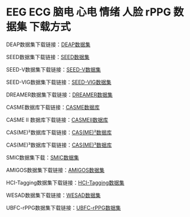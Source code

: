 # EEG ECG 脑电 心电 情绪 人脸 rPPG 数据集 下载方式

DEAP数据集下载链接：[DEAP数据集](https://hallo.codestore.top/buy/18)

SEED数据集下载链接：[SEED数据集](https://hallo.codestore.top/buy/3)

SEED-V数据集下载链接：[SEED-V数据集](https://hallo.codestore.top/buy/12)

SEED-VIG数据集下载链接：[SEED-VIG数据集](https://hallo.codestore.top/buy/17)

DREAMER数据集下载链接：[DREAMER数据集](https://hallo.codestore.top/buy/4)

CASME数据库下载链接：[CASME数据库](https://hallo.codestore.top/buy/9)

CASME II 数据库下载链接：[CASMEII数据库](https://hallo.codestore.top/buy/23)

CAS(ME)²数据库下载链接：[CAS(ME)²数据库](https://hallo.codestore.top/buy/7)

CAS(ME)³数据库下载链接：[CAS(ME)³数据库](https://hallo.codestore.top/buy/11)

SMIC数据集下载：[SMIC数据集](https://hallo.codestore.top/buy/14)

AMIGOS数据集下载链接：[AMIGOS数据集](https://hallo.codestore.top/buy/13)

HCI-Tagging数据集下载链接：[HCI-Tagging数据集](https://hallo.codestore.top/buy/15)

WESAD数据集下载链接：[WESAD数据集](https://hallo.codestore.top/buy/20)

UBFC-rPPG数据集下载链接：[UBFC-rPPG数据集](https://hallo.codestore.top/buy/25)
